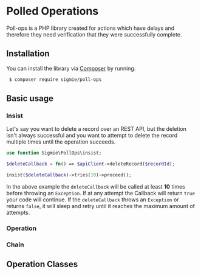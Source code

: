 # Polled Operations

Poll-ops is a PHP library created for actions which have delays and therefore
 they need verification that they were successfully complete.

## Installation

You can install the library via [Composer](https://getcomposer.org) by running.

```sh
 $ composer require sigmie/poll-ops
```

## Basic usage

### Insist
Let's say you want to delete a record over an REST API, but the deletion isn't always successful
and you want to attempt to delete the record multiple times until the operation succeeds.

```php
use function Sigmie\PollOps\insist;

$deleteCallback = fn() => $apiClient->deleteRecord($recordId);

insist($deleteCallback)->tries(10)->proceed();
```

In the above example the `deleteCallback` will be called at least **10** times before throwing an `Exception`. If at any attempt the Callback will return `true` your code will continue.
If the `deleteCallback` throws an `Exception` or returns `false`, it will sleep and retry until it reaches the maximum amount of attempts. 

### Operation

### Chain

## Operation Classes